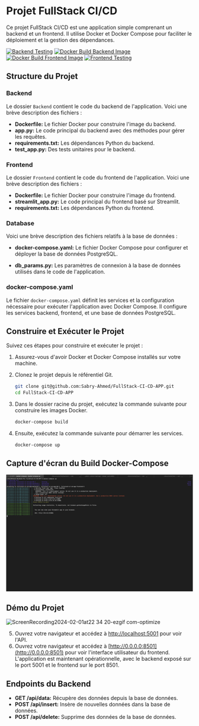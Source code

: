 
# Projet FullStack CI/CD

Ce projet FullStack CI/CD est une application simple comprenant un backend et un frontend. Il utilise Docker et Docker Compose pour faciliter le déploiement et la gestion des dépendances.

[![Backend Testing](https://github.com/Sabry-Ahmed/FullStack-CI-CD-APP/actions/workflows/Backend.yml/badge.svg)](https://github.com/Sabry-Ahmed/FullStack-CI-CD-APP/actions/workflows/Backend.yml)
[![Docker Build Backend Image](https://github.com/Sabry-Ahmed/FullStack-CI-CD-APP/actions/workflows/Backend_docker.yml/badge.svg)](https://github.com/Sabry-Ahmed/FullStack-CI-CD-APP/actions/workflows/Backend_docker.yml)
[![Docker Build Frontend Image](https://github.com/Sabry-Ahmed/FullStack-CI-CD-APP/actions/workflows/Build_frontend_image.yml/badge.svg)](https://github.com/Sabry-Ahmed/FullStack-CI-CD-APP/actions/workflows/Build_frontend_image.yml)
[![Frontend Testing](https://github.com/Sabry-Ahmed/FullStack-CI-CD-APP/actions/workflows/Front_test.yml/badge.svg)](https://github.com/Sabry-Ahmed/FullStack-CI-CD-APP/actions/workflows/Front_test.yml)



## Structure du Projet

### Backend

Le dossier `Backend` contient le code du backend de l'application. Voici une brève description des fichiers :

- **Dockerfile:** Le fichier Docker pour construire l'image du backend.
- **app.py:** Le code principal du backend avec des méthodes pour gérer les requêtes.
- **requirements.txt:** Les dépendances Python du backend.
- **test_app.py:** Des tests unitaires pour le backend.

### Frontend

Le dossier `Frontend` contient le code du frontend de l'application. Voici une brève description des fichiers :

- **Dockerfile:** Le fichier Docker pour construire l'image du frontend.
- **streamlit_app.py:** Le code principal du frontend basé sur Streamlit.
- **requirements.txt:** Les dépendances Python du frontend.


### Database

Voici une brève description des fichiers relatifs à la base de données :

- **docker-compose.yaml:** Le fichier Docker Compose pour configurer et déployer la base de données PostgreSQL.

- **db_params.py:** Les paramètres de connexion à la base de données utilisés dans le code de l'application.


### docker-compose.yaml

Le fichier `docker-compose.yaml` définit les services et la configuration nécessaire pour exécuter l'application avec Docker Compose. Il configure les services backend, frontend, et une base de données PostgreSQL.

## Construire et Exécuter le Projet

Suivez ces étapes pour construire et exécuter le projet :

1. Assurez-vous d'avoir Docker et Docker Compose installés sur votre machine.

2. Clonez le projet depuis le référentiel Git.

   ```bash
   git clone git@github.com:Sabry-Ahmed/FullStack-CI-CD-APP.git
   cd FullStack-CI-CD-APP
   ```

3. Dans le dossier racine du projet, exécutez la commande suivante pour construire les images Docker.

   ```bash
   docker-compose build
   ```

4. Ensuite, exécutez la commande suivante pour démarrer les services.

   ```bash
   docker-compose up
   ```
   
## Capture d'écran du Build Docker-Compose
![Build](/test.png "Build")

## Démo du Projet
![ScreenRecording2024-02-01at22 34 20-ezgif com-optimize](https://github.com/Sabry-Ahmed/FullStack-CI-CD-APP/assets/67513897/aef3339c-9d6c-4292-ba58-99519b6269a2)

5. Ouvrez votre navigateur et accédez à [http://localhost:5001](http://localhost:5001) pour voir l'API.
6. Ouvrez votre navigateur et accédez à [http://0.0.0.0:8501](http://0.0.0.0:8501) pour voir l'interface utilisateur du frontend.
L'application est maintenant opérationnelle, avec le backend exposé sur le port 5001 et le frontend sur le port 8501.

## Endpoints du Backend

- **GET /api/data:** Récupère des données depuis la base de données.
- **POST /api/insert:** Insère de nouvelles données dans la base de données.
- **POST /api/delete:** Supprime des données de la base de données.
